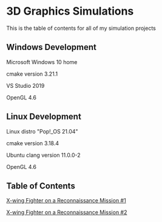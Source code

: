 # 3D Graphics Simulations

This is the table of contents for all of my simulation projects

## Windows Development

Microsoft Windows 10 home

cmake version 3.21.1

VS Studio 2019

OpenGL 4.6

## Linux Development

Linux distro "Pop!_OS 21.04"

cmake version 3.18.4

Ubuntu clang version 11.0.0-2

OpenGL 4.6

## Table of Contents

[X-wing Fighter on a Reconnaissance Mission #1](https://github.com/TallDave67/flight_sim_3p_01)

[X-wing Fighter on a Reconnaissance Mission #2](https://github.com/TallDave67/flight_sim_3p_02)
